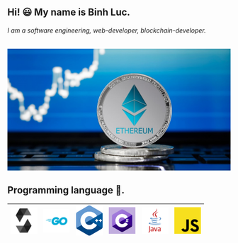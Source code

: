 ## Hi! :smiley: My name is Binh Luc.
###### I am a software engineering, web-developer, blockchain-developer.
![I am a software engineering, web-developer, blockchain-developer.](https://github.com/lucthienbinh/lucthienbinh/blob/main/image/ethereum.jpg)

## Programming language 🚀.
| <img src="https://raw.githubusercontent.com/lucthienbinh/lucthienbinh/main/image/solidity.png" width=60> | <img src="https://raw.githubusercontent.com/lucthienbinh/lucthienbinh/main/image/go.png" width=60> | <img src="https://raw.githubusercontent.com/lucthienbinh/lucthienbinh/main/image/cpp.png" width=60> | <img src="https://raw.githubusercontent.com/lucthienbinh/lucthienbinh/main/image/csharp.png" width=60> | <img src="https://raw.githubusercontent.com/lucthienbinh/lucthienbinh/main/image/java.png" width=60> | <img src="https://raw.githubusercontent.com/lucthienbinh/lucthienbinh/main/image/js.png" width=60> |
|:---:|:---:|:---:|:---:|:---:|:---:|
